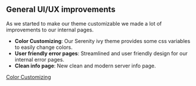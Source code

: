 ## General UI/UX improvements

As we started to make our theme customizable we made a lot of improvements to
our internal pages.

- __Color Customizing__: Our Serenity ivy theme provides some css variables to easily change colors.
- __User friendly error pages__: Streamlined and user friendly design for our internal error pages. 
- __Clean info page__: New clean and modern server info page.

<div class="short-links">
	<a href="${docBaseUrl}/designer-guide/user-interface/user-dialogs.html#color-customizing"
		target="_blank" rel="noopener noreferrer">
		<i class="fas fa-pen"></i> Color Customizing
	</a>
</div>
